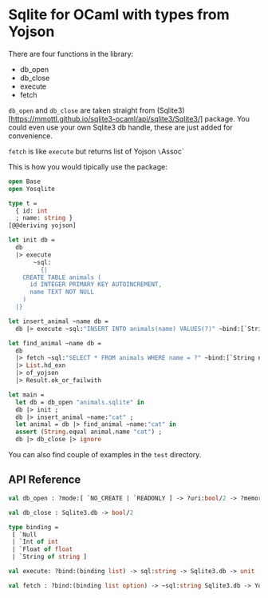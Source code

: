 # Sqlite for OCaml with types from Yojson

There are four functions in the library:

- db_open
- db_close
- execute
- fetch

`db_open` and `db_close` are taken straight from (Sqlite3)[https://mmottl.github.io/sqlite3-ocaml/api/sqlite3/Sqlite3/] package. You could even use your own Sqlite3 db handle, these are just added for convenience.

`fetch` is like `execute` but returns list of Yojson `\`Assoc`

This is how you would tipically use the package:

``` ocaml
open Base
open Yosqlite

type t =
  { id: int
  ; name: string }
[@@deriving yojson]

let init db =
  db
  |> execute
       ~sql:
         {|
    CREATE TABLE animals (
      id INTEGER PRIMARY KEY AUTOINCREMENT,
      name TEXT NOT NULL
    )
  |}

let insert_animal ~name db =
  db |> execute ~sql:"INSERT INTO animals(name) VALUES(?)" ~bind:[`String name]

let find_animal ~name db =
  db
  |> fetch ~sql:"SELECT * FROM animals WHERE name = ?" ~bind:[`String name]
  |> List.hd_exn
  |> of_yojson
  |> Result.ok_or_failwith

let main =
  let db = db_open "animals.sqlite" in
  db |> init ;
  db |> insert_animal ~name:"cat" ;
  let animal = db |> find_animal ~name:"cat" in
  assert (String.equal animal.name "cat") ;
  db |> db_close |> ignore
```

You can also find couple of examples in the `test` directory.

## API Reference


 ```ocaml
val db_open : ?mode:[ `NO_CREATE | `READONLY ] -> ?uri:bool/2 -> ?memory:bool/2 -> ?mutex:[ `FULL | `NO ] -> ?cache:[ `PRIVATE | `SHARED ] -> ?vfs:string -> string -> Sqlite3.db

val db_close : Sqlite3.db -> bool/2

type binding =
  [ `Null
  | `Int of int
  | `Float of float
  | `String of string ]

val execute: ?bind:(binding list) -> sql:string -> Sqlite3.db -> unit

val fetch : ?bind:(binding list option) -> ~sql:string Sqlite3.db -> Yojson.Safe.t list
 ```
 
 
